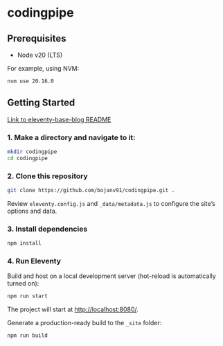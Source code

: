 # codingpipe

## Prerequisites

- Node v20 (LTS)

For example, using NVM:

```bash
nvm use 20.16.0
```

## Getting Started

[Link to eleventy-base-blog README](https://github.com/11ty/eleventy-base-blog#readme)

### 1. Make a directory and navigate to it:

```bash
mkdir codingpipe
cd codingpipe
```

### 2. Clone this repository

```bash
git clone https://github.com/bojanv91/codingpipe.git .
```

Review `eleventy.config.js` and `_data/metadata.js` to configure the site’s options and data.

### 3. Install dependencies

```bash
npm install
```

### 4. Run Eleventy

Build and host on a local development server (hot-reload is automatically turned on):

```bash
npm run start
```

The project will start at <http://localhost:8080/>.

Generate a production-ready build to the `_site` folder:

```bash
npm run build
```
